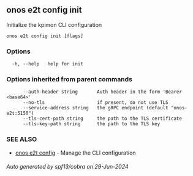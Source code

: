 <!--
SPDX-FileCopyrightText: 2019-present Open Networking Foundation <info@opennetworking.org>

SPDX-License-Identifier: Apache-2.0
-->

## onos e2t config init

Initialize the kpimon CLI configuration

```
onos e2t config init [flags]
```

### Options

```
  -h, --help   help for init
```

### Options inherited from parent commands

```
      --auth-header string       Auth header in the form 'Bearer <base64>'
      --no-tls                   if present, do not use TLS
      --service-address string   the gRPC endpoint (default "onos-e2t:5150")
      --tls-cert-path string     the path to the TLS certificate
      --tls-key-path string      the path to the TLS key
```

### SEE ALSO

* [onos e2t config](onos_e2t_config.md)	 - Manage the CLI configuration

###### Auto generated by spf13/cobra on 29-Jun-2024
